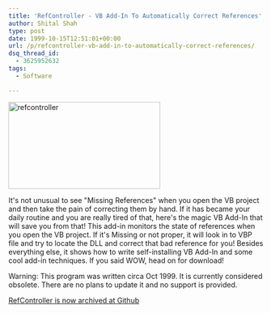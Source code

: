 ```yaml
---
title: 'RefController - VB Add-In To Automatically Correct References'
author: Shital Shah
type: post
date: 1999-10-15T12:51:01+00:00
url: /p/refcontroller-vb-add-in-to-automatically-correct-references/
dsq_thread_id:
  - 3625952632
tags:
  - Software

---
```

[<img src="/images/posts/2004/12/refcontroller-300x172.jpg" alt="refcontroller" width="300" height="172" class="alignleft size-medium wp-image-899" srcset="http://shitalshah.com/ShitalShahWP/wp-content/uploads/2004/12/refcontroller-300x172.jpg 300w, http://shitalshah.com/ShitalShahWP/wp-content/uploads/2004/12/refcontroller.jpg 469w" sizes="(max-width: 300px) 100vw, 300px" />][1]

It's not unusual to see "Missing References" when you open the VB project and then take the pain of correcting them by hand. If it has became your daily routine and you are really tired of that, here's the magic VB Add-In that will save you from that! This add-in monitors the state of references when you open the VB project. If it's Missing or not proper, it will look in to VBP file and try to locate the DLL and correct that bad reference for you! Besides everything else, it shows how to write self-installing VB Add-In and some cool add-in techniques. If you said WOW, head on for download!

<p class="obsolete">
  Warning: This program was written circa Oct 1999. It is currently considered obsolete. There are no plans to update it and no support is provided.
</p>

[RefController is now archived at Github][2]

<div class="github-widget" data-repo="sytelus/RefController">
</div>

 [1]: /images/posts/2004/12/refcontroller.jpg
 [2]: https://github.com/sytelus/RefController